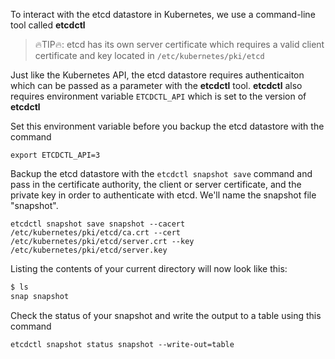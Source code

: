 
To interact with the etcd datastore in Kubernetes, we use a command-line tool called **etcdctl**

> 🔥TIP🔥: etcd has its own server certificate which requires a valid client certificate and key located in `/etc/kubernetes/pki/etcd`

Just like the Kubernetes API, the etcd datastore requires authenticaiton which can be passed as a parameter with the **etcdctl** tool. **etcdctl** also requires environment variable `ETCDCTL_API` which is set to the version of **etcdctl**

Set this environment variable before you backup the etcd datastore with the command

`export ETCDCTL_API=3`

Backup the etcd datastore with the `etcdctl snapshot save` command and pass in the certificate authority, the client or server certificate, and the private key in order to authenticate with etcd. We'll name the snapshot file "snapshot".

`etcdctl snapshot save snapshot --cacert /etc/kubernetes/pki/etcd/ca.crt --cert /etc/kubernetes/pki/etcd/server.crt --key /etc/kubernetes/pki/etcd/server.key`

Listing the contents of your current directory will now look like this:
```bash
$ ls
snap snapshot
```

Check the status of your snapshot and write the output to a table using this command

`etcdctl snapshot status snapshot --write-out=table`
